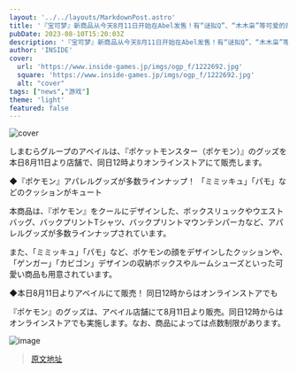 ```yaml
---
layout: '../../layouts/MarkdownPost.astro'
title: '『宝可梦』新商品从今天8月11日开始在Abel发售！有“谜拟Q”、“木木枭”等可爱的商品'
pubDate: 2023-08-10T15:20:03Z
description: '『宝可梦』新商品从今天8月11日开始在Abel发售！有“谜拟Q”、“木木枭”等可爱的商品'
author: 'INSIDE'
cover:
  url: 'https://www.inside-games.jp/imgs/ogp_f/1222692.jpg'
  square: 'https://www.inside-games.jp/imgs/ogp_f/1222692.jpg'
  alt: "cover"
tags: ["news","游戏"]
theme: 'light'
featured: false
---
```


![cover](https://www.inside-games.jp/imgs/ogp_f/1222692.jpg)

しまむらグループのアベイルは、『ポケットモンスター（ポケモン）』のグッズを本日8月11日より店舗で、同日12時よりオンラインストアにて販売します。

◆『ポケモン』アパレルグッズが多数ラインナップ！ 「ミミッキュ」「パモ」などのクッションがキュート

本商品は、『ポケモン』をクールにデザインした、ボックスリュックやウエストバッグ、バックプリントTシャツ、バックプリントマウンテンパーカなど、アパレルグッズが多数ラインナップされています。

また、「ミミッキュ」「パモ」など、ポケモンの顔をデザインしたクッションや、「ゲンガー」「カビゴン」デザインの収納ボックスやルームシューズといった可愛い商品も用意されています。

◆本日8月11日よりアベイルにて販売！ 同日12時からはオンラインストアでも

『ポケモン』のグッズは、アベイル店舗にて8月11日より販売。同日12時からはオンラインストアでも実施します。なお、商品によっては点数制限があります。

![image](https://www.inside-games.jp/imgs/zoom/1222684.jpg)

>[原文地址](https://www.inside-games.jp/article/2023/08/11/147775.html)  